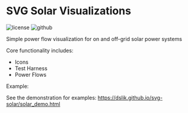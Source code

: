 SVG Solar Visualizations
==========

![license][license-img] ![github][github-img]

Simple power flow visualization for on and off-grid solar power systems

Core functionality includes:

* Icons
* Test Harness
* Power Flows

Example:

See the demonstration for examples: https://dslik.github.io/svg-solar/solar_demo.html

[license-img]: http://img.shields.io/badge/license-BSD-a0a060.svg?style=flat-square
[github-img]: https://img.shields.io/badge/github-ds